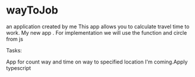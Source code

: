 # wayToJob
 an application created by me
This app allows you to calculate travel time to work. 
My new app .
</i>
For implementation we will use the function and circle from js

Tasks:

App for count way and time on way to specified location
I'm coming.Apply typescript
